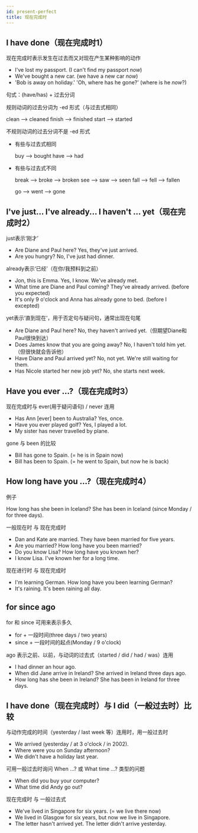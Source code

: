 ```yaml
---
id: present-perfect
title: 现在完成时
---
```


## I have done（现在完成时1）

现在完成时表示发生在过去而又对现在产生某种影响的动作

- I've lost my passport. (I can't find my passport *now*)
- We've bought a new car. (we have a new car *now*)
- 'Bob is away on holiday.'    'Oh, where has he gone?' (where is he *now*?)

句式：(have/has) + 过去分词

规则动词的过去分词为 -ed 形式（与过去式相同）

clean —> cleaned    finish —> finished    start —> started

不规则动词的过去分词不是 -ed 形式

- 有些与过去式相同

    buy —> bought    have —> had

- 有些与过去式不同

    break —> broke —> broken    see —> saw —> seen    fall —> fell —> fallen

    go —> went —> gone

## I've just... I've already... I haven't ... yet（现在完成时2）

just表示‘刚才’

- Are Diane and Paul here?    Yes, they've just arrived.
- Are you hungry?    No, I've just had dinner.

already表示‘已经’（在你/我预料到之前）

- Jon, this is Emma.    Yes, I know. We've already met.
- What time are Diane and Paul coming?    They've already arrived. (before you expected)
- It's only 9 o'clock and Anna has already gone to bed. (before I excepted)

yet表示‘直到现在‘，用于否定句与疑问句，通常出现在句尾

- Are Diane and Paul here?    No, they haven't arrived yet.（但期望Diane和Paul很快到达）
- Does James know that you are going away?    No, I haven't told him yet.（但很快就会告诉他）
- Have Diane and Paul arrived yet? No, not yet. We're still waiting for them.
- Has Nicole started her new job yet? No, she starts next week.

## Have you ever ...?（现在完成时3）

现在完成时与 ever(用于疑问语句) / never 连用

- Has Ann [ever] been to Australia?    Yes, once.
- Have you ever played golf?    Yes, I played a lot.
- My sister has never travelled by plane.

gone 与 been 的比较

- Bill has gone to Spain.    (= he is in Spain now)
- Bill has been to Spain.    (= he went to Spain, but now he is back)

## How long have you ...?（现在完成时4）

例子

How long has she been in Iceland?    She has been in Iceland (since Monday / for three days).

一般现在时 与 现在完成时

- Dan and Kate are married.    They have been married for five years.
- Are you married?    How long have you been married?
- Do you know Lisa?    How long have you known her?
- I know Lisa.    I've known her for a long time.

现在进行时 与 现在完成时

- I'm learning German.    How long have you been learning German?
- It's raining.    It's been raining all day.

## for  since  ago

for 和 since 可用来表示多久

- for + 一段时间(three days / two years)
- since + 一段时间的起点(Monday / 9 o'clock)

ago 表示之前、以前，与动词的过去式（started / did / had / was）连用

- I had dinner an hour ago.
- When did Jane arrive in Ireland?    She arrived in Ireland three days ago.
- How long has she been in Ireland?    She has been in Ireland for three days.

## I have done（现在完成时）与 I did（一般过去时）比较

与动作完成的时间（yesterday / last week 等）连用时，用一般过去时

- We arrived (yesterday / at 3 o'clock / in 2002).
- Where were you on Sunday afternoon?
- We didn't have a holiday last year.

可用一般过去时询问 When ...? 或 What time ...? 类型的问题

- When did you buy your computer?
- What time did Andy go out?

现在完成时 与 一般过去式

- We've lived in Singapore for six years.  (= we live there now)
- We lived in Glasgow for six years, but now we live in Singapore.
- The letter hasn't arrived yet.    The letter didn't arrive yesterday.